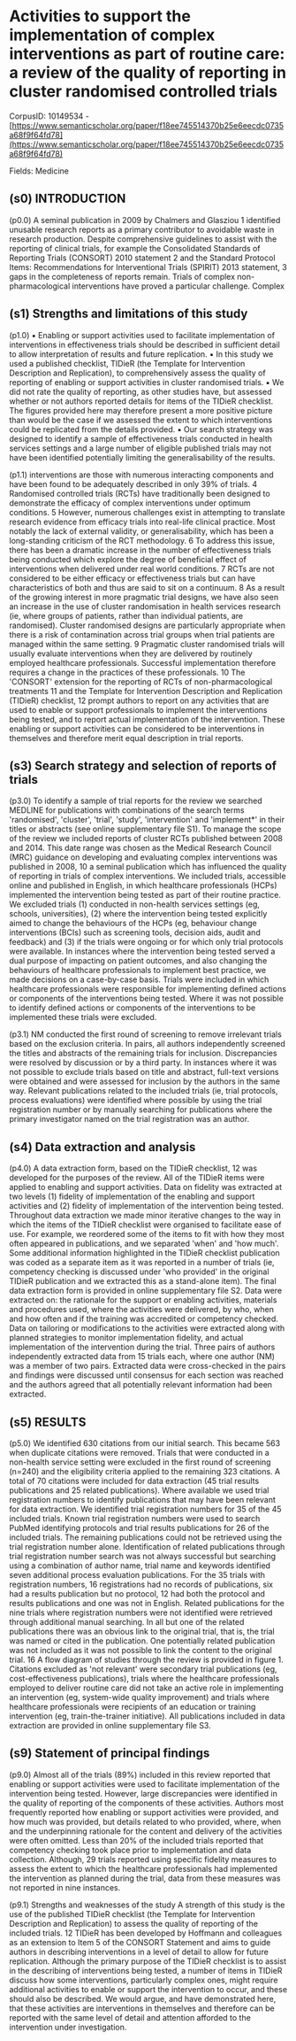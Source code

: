 # Activities to support the implementation of complex interventions as part of routine care: a review of the quality of reporting in cluster randomised controlled trials

CorpusID: 10149534 - [https://www.semanticscholar.org/paper/f18ee745514370b25e6eecdc0735a68f9f64fd78](https://www.semanticscholar.org/paper/f18ee745514370b25e6eecdc0735a68f9f64fd78)

Fields: Medicine

## (s0) INTRODUCTION
(p0.0) A seminal publication in 2009 by Chalmers and Glasziou 1 identified unusable research reports as a primary contributor to avoidable waste in research production. Despite comprehensive guidelines to assist with the reporting of clinical trials, for example the Consolidated Standards of Reporting Trials (CONSORT) 2010 statement 2 and the Standard Protocol Items: Recommendations for Interventional Trials (SPIRIT) 2013 statement, 3 gaps in the completeness of reports remain. Trials of complex non-pharmacological interventions have proved a particular challenge. Complex
## (s1) Strengths and limitations of this study
(p1.0) ▪ Enabling or support activities used to facilitate implementation of interventions in effectiveness trials should be described in sufficient detail to allow interpretation of results and future replication. ▪ In this study we used a published checklist, TIDieR (the Template for Intervention Description and Replication), to comprehensively assess the quality of reporting of enabling or support activities in cluster randomised trials. ▪ We did not rate the quality of reporting, as other studies have, but assessed whether or not authors reported details for items of the TIDieR checklist. The figures provided here may therefore present a more positive picture than would be the case if we assessed the extent to which interventions could be replicated from the details provided. ▪ Our search strategy was designed to identify a sample of effectiveness trials conducted in health services settings and a large number of eligible published trials may not have been identified potentially limiting the generalisability of the results.

(p1.1) interventions are those with numerous interacting components and have been found to be adequately described in only 39% of trials. 4 Randomised controlled trials (RCTs) have traditionally been designed to demonstrate the efficacy of complex interventions under optimum conditions. 5 However, numerous challenges exist in attempting to translate research evidence from efficacy trials into real-life clinical practice. Most notably the lack of external validity, or generalisability, which has been a long-standing criticism of the RCT methodology. 6 To address this issue, there has been a dramatic increase in the number of effectiveness trials being conducted which explore the degree of beneficial effect of interventions when delivered under real world conditions. 7 RCTs are not considered to be either efficacy or effectiveness trials but can have characteristics of both and thus are said to sit on a continuum. 8 As a result of the growing interest in more pragmatic trial designs, we have also seen an increase in the use of cluster randomisation in health services research (ie, where groups of patients, rather than individual patients, are randomised). Cluster randomised designs are particularly appropriate when there is a risk of contamination across trial groups when trial patients are managed within the same setting. 9 Pragmatic cluster randomised trials will usually evaluate interventions when they are delivered by routinely employed healthcare professionals. Successful implementation therefore requires a change in the practices of these professionals. 10 The 'CONSORT' extension for the reporting of RCTs of non-pharmacological treatments 11 and the Template for Intervention Description and Replication (TIDieR) checklist, 12 prompt authors to report on any activities that are used to enable or support professionals to implement the interventions being tested, and to report actual implementation of the intervention. These enabling or support activities can be considered to be interventions in themselves and therefore merit equal description in trial reports.
## (s3) Search strategy and selection of reports of trials
(p3.0) To identify a sample of trial reports for the review we searched MEDLINE for publications with combinations of the search terms 'randomised', 'cluster', 'trial', 'study', 'intervention' and 'implement*' in their titles or abstracts (see online supplementary file S1). To manage the scope of the review we included reports of cluster RCTs published between 2008 and 2014. This date range was chosen as the Medical Research Council (MRC) guidance on developing and evaluating complex interventions was published in 2008, 10 a seminal publication which has influenced the quality of reporting in trials of complex interventions. We included trials, accessible online and published in English, in which healthcare professionals (HCPs) implemented the intervention being tested as part of their routine practice. We excluded trials (1) conducted in non-health services settings (eg, schools, universities), (2) where the intervention being tested explicitly aimed to change the behaviours of the HCPs (eg, behaviour change interventions (BCIs) such as screening tools, decision aids, audit and feedback) and (3) if the trials were ongoing or for which only trial protocols were available. In instances where the intervention being tested served a dual purpose of impacting on patient outcomes, and also changing the behaviours of healthcare professionals to implement best practice, we made decisions on a case-by-case basis. Trials were included in which healthcare professionals were responsible for implementing defined actions or components of the interventions being tested. Where it was not possible to identify defined actions or components of the interventions to be implemented these trials were excluded.

(p3.1) NM conducted the first round of screening to remove irrelevant trials based on the exclusion criteria. In pairs, all authors independently screened the titles and abstracts of the remaining trials for inclusion. Discrepancies were resolved by discussion or by a third party. In instances where it was not possible to exclude trials based on title and abstract, full-text versions were obtained and were assessed for inclusion by the authors in the same way. Relevant publications related to the included trials (ie, trial protocols, process evaluations) were identified where possible by using the trial registration number or by manually searching for publications where the primary investigator named on the trial registration was an author.
## (s4) Data extraction and analysis
(p4.0) A data extraction form, based on the TIDieR checklist, 12 was developed for the purposes of the review. All of the TIDieR items were applied to enabling and support activities. Data on fidelity was extracted at two levels (1) fidelity of implementation of the enabling and support activities and (2) fidelity of implementation of the intervention being tested. Throughout data extraction we made minor iterative changes to the way in which the items of the TIDieR checklist were organised to facilitate ease of use. For example, we reordered some of the items to fit with how they most often appeared in publications, and we separated 'when' and 'how much'. Some additional information highlighted in the TIDieR checklist publication was coded as a separate item as it was reported in a number of trials (ie, competency checking is discussed under 'who provided' in the original TIDieR publication and we extracted this as a stand-alone item). The final data extraction form is provided in online supplementary file S2. Data were extracted on: the rationale for the support or enabling activities, materials and procedures used, where the activities were delivered, by who, when and how often and if the training was accredited or competency checked. Data on tailoring or modifications to the activities were extracted along with planned strategies to monitor implementation fidelity, and actual implementation of the intervention during the trial. Three pairs of authors independently extracted data from 15 trials each, where one author (NM) was a member of two pairs. Extracted data were cross-checked in the pairs and findings were discussed until consensus for each section was reached and the authors agreed that all potentially relevant information had been extracted.
## (s5) RESULTS
(p5.0) We identified 630 citations from our initial search. This became 563 when duplicate citations were removed. Trials that were conducted in a non-health service setting were excluded in the first round of screening (n=240) and the eligibility criteria applied to the remaining 323 citations. A total of 70 citations were included for data extraction (45 trial results publications and 25 related publications). Where available we used trial registration numbers to identify publications that may have been relevant for data extraction. We identified trial registration numbers for 35 of the 45 included trials. Known trial registration numbers were used to search PubMed identifying protocols and trial results publications for 26 of the included trials. The remaining publications could not be retrieved using the trial registration number alone. Identification of related publications through trial registration number search was not always successful but searching using a combination of author name, trial name and keywords identified seven additional process evaluation publications. For the 35 trials with registration numbers, 16 registrations had no records of publications, six had a results publication but no protocol, 12 had both the protocol and results publications and one was not in English. Related publications for the nine trials where registration numbers were not identified were retrieved through additional manual searching. In all but one of the related publications there was an obvious link to the original trial, that is, the trial was named or cited in the publication. One potentially related publication was not included as it was not possible to link the content to the original trial. 16 A flow diagram of studies through the review is provided in figure 1. Citations excluded as 'not relevant' were secondary trial publications (eg, cost-effectiveness publications), trials where the healthcare professionals employed to deliver routine care did not take an active role in implementing an intervention (eg, system-wide quality improvement) and trials where healthcare professionals were recipients of an education or training intervention (eg, train-the-trainer initiative). All publications included in data extraction are provided in online supplementary file S3.
## (s9) Statement of principal findings
(p9.0) Almost all of the trials (89%) included in this review reported that enabling or support activities were used to facilitate implementation of the intervention being tested. However, large discrepancies were identified in the quality of reporting of the components of these activities. Authors most frequently reported how enabling or support activities were provided, and how much was provided, but details related to who provided, where, when and the underpinning rationale for the content and delivery of the activities were often omitted. Less than 20% of the included trials reported that competency checking took place prior to implementation and data collection. Although, 29 trials reported using specific fidelity measures to assess the extent to which the healthcare professionals had implemented the intervention as planned during the trial, data from these measures was not reported in nine instances.

(p9.1) Strengths and weaknesses of the study A strength of this study is the use of the published TIDieR checklist (the Template for Intervention Description and Replication) to assess the quality of reporting of the included trials. 12 TIDieR has been developed by Hoffmann and colleagues as an extension to Item 5 of the CONSORT Statement and aims to guide authors in describing interventions in a level of detail to allow for future replication. Although the primary purpose of the TIDieR checklist is to assist in the describing of interventions being tested, a number of items in TIDieR discuss how some interventions, particularly complex ones, might require additional activities to enable or support the intervention to occur, and these should also be described. We would argue, and have demonstrated here, that these activities are interventions in themselves and therefore can be reported with the same level of detail and attention afforded to the intervention under investigation.
